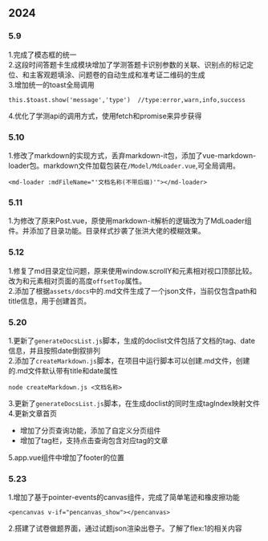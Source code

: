 <!--
title:更新文档
date: 9999-12-31 00:00:00
categories:
	- 建站日志
-->
## 2024
### 5.9
1.完成了模态框的统一  
2.这段时间答题卡生成模块增加了学测答题卡识别参数的关联、识别点的标记定位、和主客观题填涂、问题卷的自动生成和准考证二维码的生成  
3.增加统一的toast全局调用
```
this.$toast.show('message','type')  //type:error,warn,info,success
```  
4.优化了学测api的调用方式，使用fetch和promise来异步获得  

### 5.10
1.修改了markdown的实现方式，丢弃markdown-it包，添加了vue-markdown-loader包。markdown文件加载包装在`/Model/MdLoader.vue`,可全局调用。

```
<md-loader :mdFileName="'文档名称(不带后缀)'"></md-loader>
```

### 5.11
1.为修改了原来Post.vue，原使用markdown-it解析的逻辑改为了MdLoader组件。并添加了目录功能。目录样式抄袭了张洪大佬的模糊效果。

### 5.12
1.修复了md目录定位问题，原来使用window.scrollY和元素相对视口顶部比较。改为和元素相对页面的高度`offsetTop`属性。  
2.添加了根据`assets/docs`中的.md文件生成了一个json文件，当前仅包含path和title信息，用于创建首页。

### 5.20
1.更新了`generateDocsList.js`脚本，生成的doclist文件包括了文档的tag、date信息，并且按照date倒叙排列  
2.添加了`createMarkdown.js`脚本，在项目中运行脚本可以创建.md文件，创建的.md文件默认带有title和date属性
```
node createMarkdown.js <文档名称>
```
3.更新了`generateDocsList.js`脚本，在生成doclist的同时生成tagIndex映射文件  
4.更新文章首页  
- 增加了分页查询功能，添加了自定义分页组件  
- 增加了tag栏，支持点击查询包含对应tag的文章   

5.app.vue组件中增加了footer的位置

### 5.23
1.增加了基于pointer-events的canvas组件，完成了简单笔迹和橡皮擦功能
```
<pencanvas v-if="pencanvas_show"></pencanvas>
```
2.搭建了试卷做题界面，通过试题json渲染出卷子。了解了flex:1的相关内容
